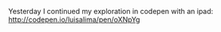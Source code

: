 Yesterday I continued my exploration in codepen with an ipad:
http://codepen.io/luisalima/pen/oXNpYg